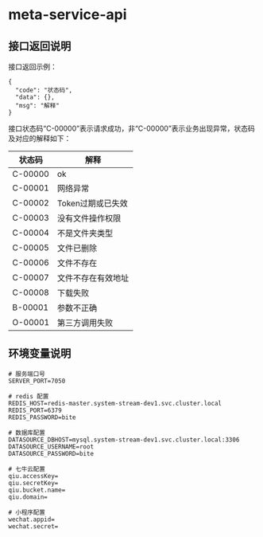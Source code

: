 # meta-service-api

## 接口返回说明

接口返回示例：

```
{
  "code": "状态码",
  "data": {},
  "msg": "解释"
}
```

接口状态码“C-00000”表示请求成功，非“C-00000”表示业务出现异常，状态码及对应的解释如下：

|状态码|解释|
|---|---|
| C-00000 | ok |
| C-00001 | 网络异常 |
| C-00002 | Token过期或已失效 |
| C-00003 | 没有文件操作权限 |
| C-00004 | 不是文件夹类型 |
| C-00005 | 文件已删除 |
| C-00006 | 文件不存在 |
| C-00007 | 文件不存在有效地址 |
| C-00008 | 下载失败 |
| B-00001 | 参数不正确 |
| O-00001 | 第三方调用失败 |

## 环境变量说明

```
# 服务端口号
SERVER_PORT=7050

# redis 配置
REDIS_HOST=redis-master.system-stream-dev1.svc.cluster.local
REDIS_PORT=6379
REDIS_PASSWORD=bite

# 数据库配置
DATASOURCE_DBHOST=mysql.system-stream-dev1.svc.cluster.local:3306
DATASOURCE_USERNAME=root
DATASOURCE_PASSWORD=bite

# 七牛云配置
qiu.accessKey=
qiu.secretKey=
qiu.bucket.name=
qiu.domain=

# 小程序配置
wechat.appid=
wechat.secret=
```


